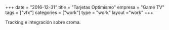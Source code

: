 +++
date = "2016-12-31"
title = "Tarjetas Optimismo"
empresa = "Game TV"
tags = ["vfx"]
categories = ["work"]
type = "work"
layout ="work"
+++

Tracking e integración sobre croma.